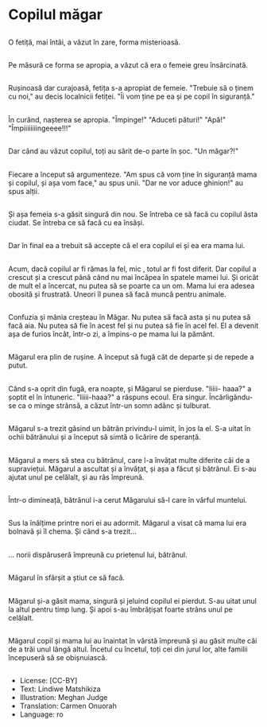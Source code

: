 # Copilul măgar

##
O fetiță, mai întâi, a văzut în zare, forma misterioasă.

##
Pe măsură ce forma se apropia, a văzut că era o femeie greu însărcinată.

##
Rușinoasă dar curajoasă, fetița s-a apropiat de femeie. "Trebuie să o ținem cu noi," au decis localnicii fetiței. "Îi vom ține pe ea și pe copil în siguranță."

##
În curând, nașterea se apropia. "Împinge!" "Aduceti pături!" "Apă!" "Împiiiiiiiingeeee!!!"

##
Dar când au văzut copilul, toți au sărit de-o parte în șoc. "Un măgar?!"

##
Fiecare a început să argumenteze. "Am spus că vom ține în siguranță mama și copilul, și așa vom face," au spus unii. "Dar ne vor aduce ghinion!" au spus alții.

##
Și așa femeia s-a găsit singură din nou. Se întreba ce să facă cu copilul ăsta ciudat. Se întreba ce să facă cu ea însăși.

##
Dar în final ea a trebuit să accepte că el era copilul ei și ea era mama lui.

##
Acum, dacă copilul ar fi rămas la fel, mic , totul ar fi fost diferit. Dar copilul a crescut și a crescut până când nu mai încăpea în spatele mamei lui. Și oricât de mult el a încercat, nu putea să se poarte ca un om. Mama lui era adesea obosită și frustrată. Uneori îl punea să facă muncă pentru animale.

##
Confuzia și mânia creșteau în Măgar. Nu putea să facă asta și nu putea să facă aia. Nu putea să fie în acest fel și nu putea să fie în acel fel. El a devenit așa de furios încât, într-o zi, a împins-o pe mama lui la pământ.

##
Măgarul era plin de rușine. A început să fugă cât de departe și de repede a putut.

##
Când s-a oprit din fugă, era noapte, și Măgarul se pierduse. "Iiiii- haaa?" a șoptit el în întuneric. "Iiiii-haaa?" a răspuns ecoul. Era singur. Încârligându-se ca o minge strânsă, a căzut într-un somn adânc și tulburat.

##
Măgarul s-a trezit găsind un bătrân privindu-l uimit, în jos la el. S-a uitat în ochii bătrânului și a început să simtă o licărire de speranță.

##
Măgarul a mers să stea cu bătrânul, care l-a învățat multe diferite căi de a supraviețui. Măgarul a ascultat și a învățat, și așa a făcut și bătrânul. Ei s-au ajutat unul pe celălalt, și au râs împreună.

##
Într-o dimineață, bătrânul i-a cerut Măgarului să-l care în vârful muntelui.

##
Sus la înălțime printre nori ei au adormit. Măgarul a visat că mama lui era bolnavă și îl chema. Și când s-a trezit...

##
... norii dispăruseră împreună cu prietenul lui, bătrânul.

##
Măgarul în sfârșit a știut ce să facă.

##
Măgarul și-a găsit mama, singură și jeluind copilul ei pierdut. S-au uitat unul la altul pentru timp lung. Și apoi s-au îmbrățișat foarte strâns unul pe celălalt.

##
Măgarul copil și mama lui au înaintat în vârstă împreună și au găsit multe căi de a trăi unul lângă altul. Încetul cu încetul, toți cei din jurul lor, alte familii începuseră să se obișnuiască.

##
* License: [CC-BY]
* Text: Lindiwe Matshikiza
* Illustration: Meghan Judge
* Translation: Carmen Onuorah
* Language: ro
